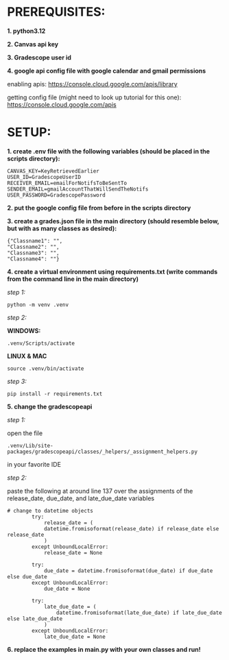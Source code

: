 # PREREQUISITES:
**1. python3.12**

**2. Canvas api key**

**3. Gradescope user id**

**4. google api config file with google calendar and gmail permissions**

enabling apis: https://console.cloud.google.com/apis/library

getting config file (might need to look up tutorial for this one): https://console.cloud.google.com/apis

# SETUP:
**1. create .env file with the following variables (should be placed in the scripts directory):**
```
CANVAS_KEY=KeyRetrievedEarlier 
USER_ID=GradescopeUserID
RECEIVER_EMAIL=emailForNotifsToBeSentTo
SENDER_EMAIL=gmailAccountThatWillSendTheNotifs
USER_PASSWORD=GradescopePassword
```

**2. put the google config file from before in the scripts directory**

**3. create a grades.json file in the main directory (should resemble below, but with as many classes as desired):**
```
{"Classname1": "",
"Classname2": "",
"Classname3": "",
"Classname4": ""}
```

**4. create a virtual environment using requirements.txt (write commands from the command line in the main directory)**

*step 1:*

```
python -m venv .venv
```

*step 2:*

**WINDOWS:**
```
.venv/Scripts/activate
```
**LINUX & MAC**
```
source .venv/bin/activate
```

*step 3:*
```
pip install -r requirements.txt
```

**5. change the gradescopeapi**

*step 1:*

open the file
```
.venv/Lib/site-packages/gradescopeapi/classes/_helpers/_assignment_helpers.py
```
in your favorite IDE

*step 2:*

paste the following at around line 137 over the assignments of the release_date, due_date, and late_due_date variables
```
# change to datetime objects
        try:
            release_date = (
            datetime.fromisoformat(release_date) if release_date else release_date
            )
        except UnboundLocalError:
            release_date = None

        try:
            due_date = datetime.fromisoformat(due_date) if due_date else due_date
        except UnboundLocalError:
            due_date = None

        try:
            late_due_date = (
                datetime.fromisoformat(late_due_date) if late_due_date else late_due_date
            )
        except UnboundLocalError:
            late_due_date = None
```

**6. replace the examples in main.py with your own classes and run!**










